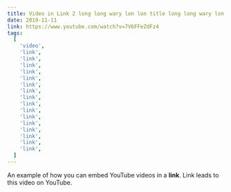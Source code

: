 ```yaml
---
title: Video in Link 2 long long wary lon lon title long long wary lon lon title long long wary lon lon title long long wary lon lon title long long wary lon lon title
date: 2019-11-11
link: https://www.youtube.com/watch?v=7V6FFeZdFz4
tags:
  [
    'video',
    'link',
    'link',
    'link',
    'link',
    'link',
    'link',
    'link',
    'link',
    'link',
    'link',
    'link',
    'link',
    'link',
    'link',
    'link',
    'link',
  ]
---
```


An example of how you can embed YouTube videos in a **link**. Link leads to this video on YouTube.

